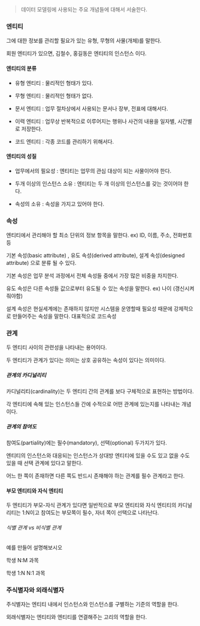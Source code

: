> 데이터 모델링에 사용되는 주요 개념들에 대해서 서술한다.

### 엔티티

그에 대한 정보를 관리할 필요가 있는 유형, 무형의 사물(개체)를 말한다.

회원 엔티티가 있으면, 김철수, 홍길동은 엔티티의 인스턴스 이다.

#### 엔티티의 분류

* 유형 엔티티 : 물리적인 형태가 있다.

* 무형 엔티티 : 물리적인 형태가 없다.

* 문서 엔티티 : 업무 절차상에서 사용되는 문서나 장부, 전표에 대해서다.

* 이력 엔티티 : 업무상 반복적으로 이루어지는 행위나 사건의 내용을 일자별, 시간별로 저장한다.

* 코드 엔티티 : 각종 코드를 관리하기 위해서다.

#### 엔티티의 성질

* 업무에서의 필요성 : 엔티티는 업무의 관심 대상이 되는 사물이어야 한다.

* 두개 이상의 인스턴스 소유 : 엔티티는 두 개 이상의 인스턴스를 갖는 것이어야 한다.

* 속성의 소유 : 속성을 가지고 있어야 한다.

### 속성

엔티티에서 관리해야 할 최소 단위의 정보 항목을 말한다.
ex) ID, 이름, 주소, 전화번호등

기본 속성(basic attribute) , 유도 속성(derived attribute), 설계 속성(designed attribute) 으로 분류 될 수 있다.

기본 속성은 업무 분석 과정에서 전체 속성들 중에서 가장 많은 비중을 차지한다.

유도 속성은 다른 속성들 값으로부터 유도될 수 있는 속성을 말한다. ex) 나이 (갱신시켜줘야함)

설계 속성은 현실세계에는 존재하지 않지만 시스템을 운영할때 필요성 때문에 강제적으로 만들어주는 속성을 말한다. 대표적으로 코드속성


### 관계

두 엔티티 사이의 관련성을 나타내는 용어이다.

두 엔티티가 관계가 있다는 의미는 상호 공유하는 속성이 있다는 의미이다.


##### 관계의 카디널리티

카디널리티(cardinality)는 두 엔티티 간의 관계를 보다 구체적으로 표현하는 방법이다.

각 엔티티에 속해 있는 인스턴스들 간에 수적으로 어떤 관계에 있는지를 나타내는 개념이다.

##### 관계의 참여도

참여도(partiality)에는 필수(mandatory), 선택(optional) 두가지가 있다.

엔티티의 인스턴스와 대응되는 인스턴스가 상대방 엔티티에 있을 수도 있고 없을 수도 있을 때 선택 관계에 있다고 말한다.

어느 한 쪽이 존재하면 다른 쪽도 반드시 존재해야 하는 관계를 필수 관계라고 한다.

#### 부모 엔티티와 자식 엔티티

두 엔티티가 부모-자식 관계가 있다면 일반적으로 부모 엔티티와 자식 엔티티의 카디널리티는 1:N이고 참여도는 부모쪽이 필수, 자녀 쪽이 선택으로 나타난다.

###### 식별 관계 vs 비식별 관계
예를 만들어 설명해보시오

학생 N:M 과목

학생 1:N N:1 과목

### 주식별자와 외래식별자

주식별자는 엔티티 내에서 인스턴스와 인스턴스를 구별하는 기준의 역할을 한다.

외래식별자는 엔티티와 엔티티를 연결해주는 고리의 역할을 한다.






